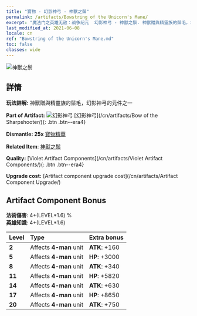 ```yaml
---
title: "寶物 - 幻影神弓 - 神獸之鬃"
permalink: /artifacts/Bowstring of the Unicorn's Mane/
excerpt: "魔法门之英雄无敌：战争纪元  幻影神弓 - 神獸之鬃. 神獸贈與精靈族的鬃毛，幻影神弓的元件之一"
last_modified_at: 2021-06-08
locale: cn
ref: "Bowstring of the Unicorn's Mane.md"
toc: false
classes: wide
---
```


 ![神獸之鬃](/images/t/artifact_40103.png)



## 詳情

 **玩法詳解:** 神獸贈與精靈族的鬃毛，幻影神弓的元件之一

 **Part of Artifact:** ![幻影神弓](/images/t/icon_artifact_10.png) [幻影神弓](/cn/artifacts/Bow of the Sharpshooter/){: .btn .btn--era4}

 **Dismantle: 25x** [寶物精華](/cn/Items/con_905/)

 **Related Item**: [神獸之鬃](/cn/Items/art_105/)

 **Quality:** [Violet Artifact Components](/cn/artifacts/Violet Artifact Components/){: .btn .btn--era4}

 **Upgrade cost:** [Artifact component upgrade cost](/cn/artifacts/Artifact Component Upgrade/)

## Artifact Component Bonus

  **法術傷害**: 4+(LEVEL\*1.6) %<br/>**英雄知識**: 4+(LEVEL\*1.6)

  |  Level  | Type |    Extra bonus  | 
  |:--------|:-----|:----------------| 
  | **2** | Affects **4-man** unit | **ATK**: +160 | 
  | **5** | Affects **4-man** unit | **HP**: +3000 | 
  | **8** | Affects **4-man** unit | **ATK**: +340 | 
  | **11** | Affects **4-man** unit | **HP**: +5820 | 
  | **14** | Affects **4-man** unit | **ATK**: +630 | 
  | **17** | Affects **4-man** unit | **HP**: +8650 | 
  | **20** | Affects **4-man** unit | **ATK**: +750 | 
